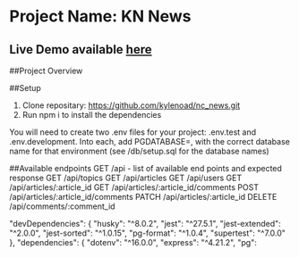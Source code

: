 # Project Name: KN News

## Live Demo available [here](https://kn-news.onrender.com/api)

##Project Overview

##Setup
1. Clone repositary: https://github.com/kylenoad/nc_news.git
2. Run npm i to install the dependencies 

You will need to create two .env files for your project: .env.test and .env.development. Into each, add PGDATABASE=, with the correct database name for that environment (see /db/setup.sql for the database names)

##Available endpoints
GET /api - list of available end points and expected response 
GET /api/topics
GET /api/articles
GET /api/users
GET /api/articles/:article_id
GET /api/articles/:article_id/comments
POST /api/articles/:article_id/comments
PATCH /api/articles/:article_id
DELETE /api/comments/:comment_id



  "devDependencies": {
    "husky": "^8.0.2",
    "jest": "^27.5.1",
    "jest-extended": "^2.0.0",
    "jest-sorted": "^1.0.15",
    "pg-format": "^1.0.4",
    "supertest": "^7.0.0"
  },
  "dependencies": {
    "dotenv": "^16.0.0",
    "express": "^4.21.2",
    "pg":
